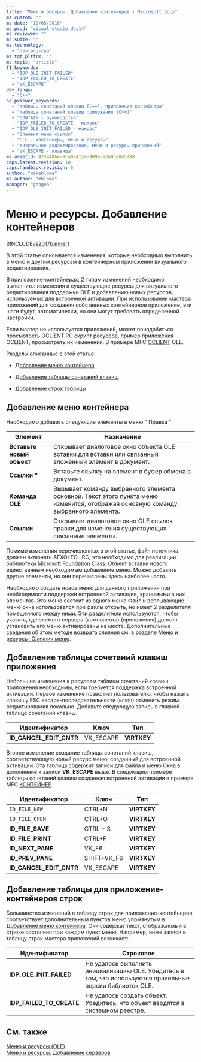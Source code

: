```yaml
---
title: "Меню и ресурсы. Добавление контейнеров | Microsoft Docs"
ms.custom: ""
ms.date: "12/05/2016"
ms.prod: "visual-studio-dev14"
ms.reviewer: ""
ms.suite: ""
ms.technology: 
  - "devlang-cpp"
ms.tgt_pltfrm: ""
ms.topic: "article"
f1_keywords: 
  - "IDP_OLE_INIT_FAILED"
  - "IDP_FAILED_TO_CREATE"
  - "VK_ESCAPE"
dev_langs: 
  - "C++"
helpviewer_keywords: 
  - "таблицы сочетаний клавиш [C++], приложения контейнера"
  - "таблица сочетаний клавиш приложения [C++]"
  - "CONTAIN - руководство"
  - "IDP_FAILED_TO_CREATE - макрос"
  - "IDP_OLE_INIT_FAILED - макрос"
  - "Элемент меню ссылок"
  - "OLE - контейнеры, меню и ресурсы"
  - "визуальное редактирование, меню и ресурсы приложений"
  - "VK_ESCAPE - клавиша"
ms.assetid: 425448be-8ca0-412e-909a-a3a9ce845288
caps.latest.revision: 10
caps.handback.revision: 6
author: "mikeblome"
ms.author: "mblome"
manager: "ghogen"
---
```

# Меню и ресурсы. Добавление контейнеров
[!INCLUDE[vs2017banner](../assembler/inline/includes/vs2017banner.md)]

В этой статье описывается изменения, которые необходимо выполнить в меню и другим ресурсам в контейнерном приложении визуального редактирования.  
  
 В приложение\-контейнерах, 2 типам изменений необходимо выполнить: изменения в существующие ресурсы для визуального редактирования поддержки OLE и добавлению новых ресурсов, используемых для встроенной активации.  При использовании мастера приложений для создания собственных контейнерное приложение, эти шаги будут, автоматически, но они могут требовать определенной настройки.  
  
 Если мастер не используется приложений, может понадобиться просмотреть OCLIENT.RC скрипт ресурсов, пример приложения OCLIENT, просмотреть их изменений.  В примере MFC [OCLIENT](../top/visual-cpp-samples.md) OLE.  
  
 Разделы описанные в этой статье:  
  
-   [Добавление меню контейнера](#_core_container_menu_additions)  
  
-   [Добавление таблицы сочетаний клавиш](#_core_container_application_accelerator_table_additions)  
  
-   [Добавление строк таблицы](#_core_string_table_additions_for_container_applications)  
  
##  <a name="_core_container_menu_additions"></a> Добавление меню контейнера  
 Необходимо добавить следующие элементы в меню " Правка ":  
  
|Элемент|Назначение|  
|-------------|----------------|  
|**Вставьте новый объект**|Открывает диалоговое окно объекта OLE вставки для вставки или связанный вложенный элемент в документ.|  
|**Ссылки "**|Вставьте ссылку на элемент в буфер обмена в документ.|  
|**Команда OLE**|Вызывает команду выбранного элемента основной.  Текст этого пункта меню изменится, отображая основную команду выбранного элемента.|  
|**Ссылки**|Открывает диалоговое окно OLE ссылок правки для изменения существующих связанные элементы.|  
  
 Помимо изменения перечисленных в этой статье, файл источника должен включать AFXOLECL.RC, что необходимо для реализации библиотеки Microsoft Foundation Class.  Объект вставки нового единственным необходимым добавление меню.  Можно добавить другие элементы, но они перечислены здесь наиболее часто.  
  
 Необходимо создать новое меню для данного приложения при необходимости поддержки встроенной активации, хранимыми в них элементов.  Это меню состоит из одного меню Файл и всплывающие меню окна использовался при файлы открыть, но имеет 2 разделителя помещенного между ними.  Эти разделители используются, чтобы указать, где элемент сервера \(компонента\) \(приложения\) должен установить его меню активированы на месте.  Дополнительные сведения об этом методе возврата слияния см. в разделе [Меню и ресурсы: Слияния меню](../mfc/menus-and-resources-menu-merging.md).  
  
##  <a name="_core_container_application_accelerator_table_additions"></a> Добавление таблицы сочетаний клавиш приложения  
 Небольшие изменения к ресурсам таблицы сочетаний клавиш приложения необходимы, если требуется поддержка встроенной активации.  Первое изменение позволяет пользователю, чтобы нажать клавишу ESC escape\-последовательности \(ключ\) отменить режим редактирования локально.  Добавьте следующую запись в главной таблице сочетаний клавиш.  
  
|Идентификатор|Ключ|Тип|  
|-------------------|----------|---------|  
|**ID\_CANCEL\_EDIT\_CNTR**|VK\_ESCAPE|**VIRTKEY**|  
  
 Второе изменение создание таблицы сочетаний клавиш, соответствующую новый ресурс меню, созданный для встроенной активации.  Эта таблица содержит записи для файла и меню Окна в дополнение к записи **VK\_ESCAPE** выше.  В следующем примере таблицы сочетаний клавиш созданная встроенной активации в примере MFC [КОНТЕЙНЕР](../top/visual-cpp-samples.md).  
  
|Идентификатор|Ключ|Тип|  
|-------------------|----------|---------|  
|`ID_FILE_NEW`|CTRL\+N|**VIRTKEY**|  
|`ID_FILE_OPEN`|CTRL\+O|**VIRTKEY**|  
|**ID\_FILE\_SAVE**|CTRL \+ S|**VIRTKEY**|  
|**ID\_FILE\_PRINT**|CTRL\+P|**VIRTKEY**|  
|**ID\_NEXT\_PANE**|VK\_F6|**VIRTKEY**|  
|**ID\_PREV\_PANE**|SHIFT\+VK\_F6|**VIRTKEY**|  
|**ID\_CANCEL\_EDIT\_CNTR**|VK\_ESCAPE|**VIRTKEY**|  
  
##  <a name="_core_string_table_additions_for_container_applications"></a> Добавление таблицы для приложение\-контейнеров строк  
 Большинство изменений в таблицу строк для приложение\-контейнеров соответствует дополнительным пунктов меню упомянутым в [Добавление меню контейнера](#_core_container_menu_additions).  Они содержат текст, отображаемый в строке состояния при каждом пункт меню.  Например, ниже записи в таблицу строк мастера приложений возникает:  
  
|Идентификатор|Строковое|  
|-------------------|---------------|  
|**IDP\_OLE\_INIT\_FAILED**|Не удалось выполнить инициализацию OLE.  Убедитесь в том, что используются правильные версии библиотек OLE.|  
|**IDP\_FAILED\_TO\_CREATE**|Не удалось создать объект.  Убедитесь, что объект вводятся в системном реестре.|  
  
## См. также  
 [Меню и ресурсы \(OLE\)](../mfc/menus-and-resources-ole.md)   
 [Меню и ресурсы. Добавление серверов](../mfc/menus-and-resources-server-additions.md)